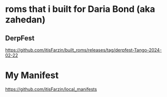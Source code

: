# roms that i built for Daria Bond (aka zahedan)
## DerpFest
https://github.com/itisFarzin/built_roms/releases/tag/derpfest-Tango-2024-02-22

# My Manifest
https://github.com/itisFarzin/local_manifests
